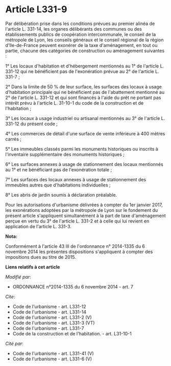 # Article L331-9

Par délibération prise dans les conditions prévues au premier alinéa de l'article L. 331-14, les organes délibérants des
communes ou des établissements publics de coopération intercommunale, le conseil de la métropole de Lyon, les conseils
généraux et le conseil régional de la région d'Ile-de-France peuvent exonérer de la taxe d'aménagement, en tout ou partie,
chacune des catégories de construction ou aménagement suivantes : 

1° Les locaux d'habitation et d'hébergement mentionnés au 1° de l'article L. 331-12 qui ne bénéficient pas de l'exonération
prévue au 2° de l'article L. 331-7 ; 

2° Dans la limite de 50 % de leur surface, les surfaces des locaux à usage d'habitation principale qui ne bénéficient pas de
l'abattement mentionné au 2° de l'article L. 331-12 et qui sont financés à l'aide du prêt ne portant pas intérêt prévu à
l'article L. 31-10-1 du code de la construction et de l'habitation ; 

3° Les locaux à usage industriel ou artisanal mentionnés au 3° de l'article L. 331-12 du présent code ; 

4° Les commerces de détail d'une surface de vente inférieure à 400 mètres carrés ; 

5° Les immeubles classés parmi les monuments historiques ou inscrits à l'inventaire supplémentaire des monuments
historiques ; 

6° Les surfaces annexes à usage de stationnement des locaux mentionnés au 1° et ne bénéficiant pas de l'exonération totale ; 

7° Les surfaces des locaux annexes à usage de stationnement des immeubles autres que d'habitations individuelles ; 

8° Les abris de jardin soumis à déclaration préalable. 

Pour les autorisations d'urbanisme délivrées à compter du 1er janvier 2017, les exonérations adoptées par la métropole de
Lyon sur le fondement du présent article s'appliquent simultanément à la part de taxe d'aménagement perçue en vertu du 3° de
l'article L. 331-2 et à celle qui lui revient en application de l'article L. 331-3.

**Nota:**

Conformément à l'article 43 III de l'ordonnance n° 2014-1335 du 6 novembre 2014 les présentes dispositions s'appliquent à
compter des impositions dues au titre de 2015.

**Liens relatifs à cet article**

_Modifié par_:

  - ORDONNANCE n°2014-1335 du 6 novembre 2014 - art. 7

_Cite_:

  - Code de l'urbanisme - art. L331-12
  - Code de l'urbanisme - art. L331-14
  - Code de l'urbanisme - art. L331-2 (V)
  - Code de l'urbanisme - art. L331-3 (VT)
  - Code de l'urbanisme - art. L331-7
  - Code de la construction et de l'habitation. - art. L31-10-1

_Cité par_:

  - Code de l'urbanisme - art. L331-41 (V)
  - Code de l'urbanisme - art. L331-6 (V)
